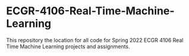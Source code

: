 # ECGR-4106-Real-Time-Machine-Learning
This repository the location for all code for Spring 2022 ECGR 4106 Real Time Machine Learning projects and assignments.
